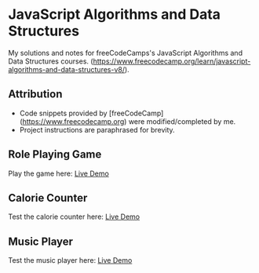 # JavaScript Algorithms and Data Structures
My solutions and notes for freeCodeCamps's JavaScript Algorithms and Data Structures courses.
(https://www.freecodecamp.org/learn/javascript-algorithms-and-data-structures-v8/).  

## Attribution  
- Code snippets provided by [freeCodeCamp] (https://www.freecodecamp.org) were modified/completed by me.  
- Project instructions are paraphrased for brevity.  

## Role Playing Game  
Play the game here: [Live Demo](https://otaviohtc.github.io/js-fcc-algorithms-dsa/Role%20Playing%20Game/)  

## Calorie Counter
Test the calorie counter here: [Live Demo](https://otaviohtc.github.io/js-fcc-algorithms-dsa/Calorie%20Counter/)

## Music Player
Test the music player here: [Live Demo](https://otaviohtc.github.io/js-fcc-algorithms-dsa/Music%20Player/)
